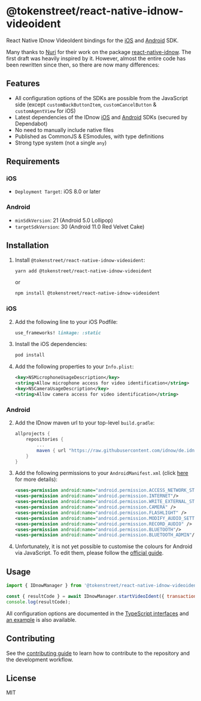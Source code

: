 # @tokenstreet/react-native-idnow-videoident

React Native IDnow VideoIdent bindings for the [iOS](https://github.com/idnow/de.idnow.ios) and [Android](https://github.com/idnow/de.idnow.android) SDK.

Many thanks to [Nuri](https://nuri.com/) for their work on the package [react-native-idnow](https://github.com/bitwala/react-native-idnow). The first draft was heavily inspired by it.
However, almost the entire code has been rewritten since then, so there are now many differences:

## Features

-   All configuration options of the SDKs are possible from the JavaScript side (except `customBackButtonItem`, `customCancelButton` & `customAgentView` for iOS)
-   Latest dependencies of the IDnow [iOS](https://github.com/idnow/de.idnow.ios) and [Android](https://github.com/idnow/de.idnow.android) SDKs (secured by Dependabot)
-   No need to manually include native files
-   Published as CommonJS & ESmodules, with type definitions
-   Strong type system (not a single `any`)

## Requirements

### iOS

-   `Deployment Target`: iOS 8.0 or later

### Android

-   `minSdkVersion`: 21 (Android 5.0 Lollipop)
-   `targetSdkVersion`: 30 (Android 11.0 Red Velvet Cake)

## Installation

1. Install `@tokenstreet/react-native-idnow-videoident`:

    ```sh
    yarn add @tokenstreet/react-native-idnow-videoident
    ```

    or

    ```sh
    npm install @tokenstreet/react-native-idnow-videoident
    ```

### iOS

2. Add the following line to your iOS Podfile:

    ```ruby
    use_frameworks! linkage: :static
    ```

3. Install the iOS dependencies:

    ```sh
    pod install
    ```

4. Add the following properties to your `Info.plist`:

    ```xml
    <key>NSMicrophoneUsageDescription</key>
    <string>Allow microphone access for video identification</string>
    <key>NSCameraUsageDescription</key>
    <string>Allow camera access for video identification</string>
    ```

### Android

2. Add the IDnow maven url to your top-level `build.gradle`:

    ```gradle
    allprojects {
        repositories {
            ...
            maven { url "https://raw.githubusercontent.com/idnow/de.idnow.android/master" }
        }
    }
    ```

3. Add the following permissions to your `AndroidManifest.xml` (click [here](https://github.com/idnow/de.idnow.android#androidmanifest) for more details):

    ```xml
    <uses-permission android:name="android.permission.ACCESS_NETWORK_STATE"/>
    <uses-permission android:name="android.permission.INTERNET"/>
    <uses-permission android:name="android.permission.WRITE_EXTERNAL_STORAGE"/>
    <uses-permission android:name="android.permission.CAMERA" />
    <uses-permission android:name="android.permission.FLASHLIGHT" />
    <uses-permission android:name="android.permission.MODIFY_AUDIO_SETTINGS" />
    <uses-permission android:name="android.permission.RECORD_AUDIO" />
    <uses-permission android:name="android.permission.BLUETOOTH"/>
    <uses-permission android:name="android.permission.BLUETOOTH_ADMIN"/>
    ```

4. Unfortunately, it is not yet possible to customise the colours for Android via JavaScript. To edit them, please follow the [official guide](https://github.com/idnow/de.idnow.android#colors).

## Usage

```js
import { IDnowManager } from '@tokenstreet/react-native-idnow-videoident';

const { resultCode } = await IDnowManager.startVideoIdent({ transactionToken: 'TST-KJCXN' });
console.log(resultCode);
```

All configuration options are documented in the [TypeScript interfaces](src/model/interfaces/ISettings.ts) and [an example](example/src/createFullSettings.ts) is also available.

## Contributing

See the [contributing guide](CONTRIBUTING.md) to learn how to contribute to the repository and the development workflow.

## License

MIT
